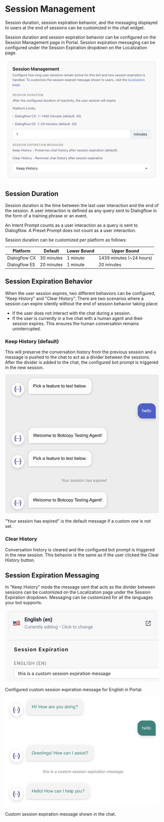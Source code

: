 # Session Management

Session duration, session expiration behavior, and the messaging displayed to users at the end of sessions can be customized in the chat widget. 

Session duration and session expiration behavior can be configured on the Session Management page in Portal. Session expiration messaging can be configured under the Session Expiration dropdown on the Localization page.

![Portal Session Management Page](../_assets/portal-session-management-page.png)

## Session Duration

Session duration is the time between the last user interaction and the end of the session. A user interaction is defined as any query sent to Dialogflow in the form of a training phrase or an event.

An Intent Prompt counts as a user interaction as a query is sent to Dialogflow. A Preset Prompt does not count as a user interaction.

Session duration can be customized per platform as follows:

| **Platform**  | **Default** | **Lower Bound** | **Upper Bound**          |
|---------------|-------------|-----------------|--------------------------|
| Dialogflow CX | 30 minutes  | 1 minute        | 1439 minutes (~24 hours) |
| Dialogflow ES | 20 minutes  | 1 minute        | 20 minutes               |

## Session Expiration Behavior

When the user session expires, two different behaviors can be configured, "Keep History" and "Clear History". There are two scenarios where a session can expire silently without the end of session behavior taking place: 
- If the user does not interact with the chat during a session. 
- If the user is currently in a live chat with a human agent and their session expires. This ensures the human conversation remains uninterrupted.

### Keep History (default)

This will preserve the conversation history from the previous session and a message is pushed to the chat to act as a divider between the sessions. After the divider is added to the chat, the configured bot prompt is triggered in the new session.

![Keep History](../_assets/keep-history.png)

"Your session has expired" is the default message if a custom one is not set.

### Clear History

Conversation history is cleared and the configured bot prompt is triggered in the new session. This behavior is the same as if the user clicked the Clear History button.

## Session Expiration Messaging

In "Keep History" mode the message sent that acts as the divider between sessions can be customized on the Localization page under the Session Expiration dropdown. Messaging can be customized for all the languages your bot supports.

![Portal Custom Session Expiration Messaging](../_assets/portal-custom-session-expiration-message.png)

Configured custom session expiration message for English in Portal.

![Chat Custom Session Expiration Messaging](../_assets/custom-session-expiration-message.png)

Custom session expiration message shown in the chat.
